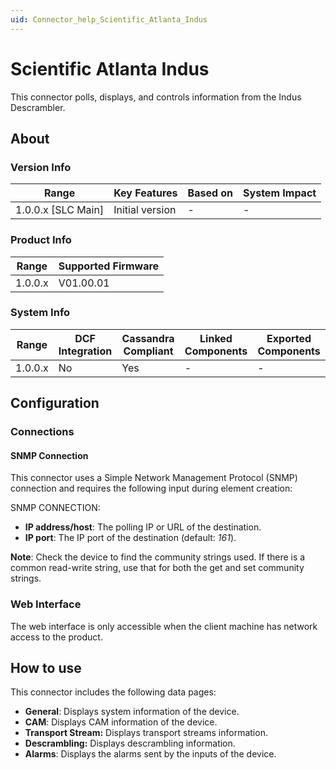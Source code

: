 ```yaml
---
uid: Connector_help_Scientific_Atlanta_Indus
---
```


# Scientific Atlanta Indus

This connector polls, displays, and controls information from the Indus Descrambler.

## About

### Version Info

| Range                | Key Features     | Based on     | System Impact     |
|----------------------|------------------|--------------|-------------------|
| 1.0.0.x [SLC Main]   | Initial version  | -            | -                 |

### Product Info

| Range     | Supported Firmware     |
|-----------|------------------------|
| 1.0.0.x   | V01.00.01              |

### System Info

| Range     | DCF Integration     | Cassandra Compliant     | Linked Components     | Exported Components     |
|-----------|---------------------|-------------------------|-----------------------|-------------------------|
| 1.0.0.x   | No                  | Yes                     | -                     | -                       |

## Configuration

### Connections

#### SNMP Connection

This connector uses a Simple Network Management Protocol (SNMP) connection and requires the following input during element creation:

SNMP CONNECTION:

- **IP address/host**: The polling IP or URL of the destination.
- **IP port**: The IP port of the destination (default: *161*).

**Note**: Check the device to find the community strings used. If there is a common read-write string, use that for both the get and set community strings.

### Web Interface

The web interface is only accessible when the client machine has network access to the product.

## How to use

This connector includes the following data pages:

- **General**: Displays system information of the device.
- **CAM**: Displays CAM information of the device.
- **Transport Stream:** Displays transport streams information.
- **Descrambling:** Displays descrambling information.
- **Alarms**: Displays the alarms sent by the inputs of the device.
